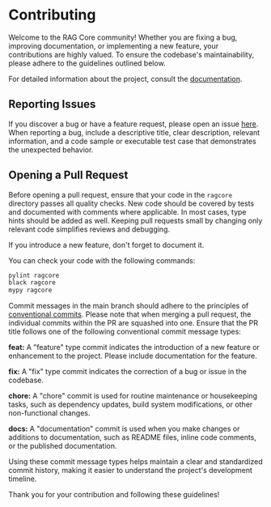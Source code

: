 # Contributing

Welcome to the RAG Core community! Whether you are fixing a bug, improving documentation, or implementing a new feature, your contributions are highly valued. To ensure the codebase's maintainability, please adhere to the guidelines outlined below.

For detailed information about the project, consult the [documentation](https://daved01.github.io/ragcore/).

## Reporting Issues

If you discover a bug or have a feature request, please open an issue [here](https://github.com/daved01/ragcore/issues). When reporting a bug, include a descriptive title, clear description, relevant information, and a code sample or executable test case that demonstrates the unexpected behavior.

## Opening a Pull Request

Before opening a pull request, ensure that your code in the `ragcore` directory passes all quality checks. New code should be covered by tests and documented with comments where applicable. In most cases, type hints should be added as well. Keeping pull requests small by changing only relevant code simplifies reviews and debugging.

If you introduce a new feature, don't forget to document it.

You can check your code with the following commands:

```bash
pylint ragcore
black ragcore
mypy ragcore
```

Commit messages in the main branch should adhere to the principles of [conventional commits](https://www.conventionalcommits.org/en/v1.0.0/). Please note that when merging a pull request, the individual commits within the PR are squashed into one. Ensure that the PR title follows one of the following conventional commit message types:

**feat:** A "feature" type commit indicates the introduction of a new feature or enhancement to the project. Please include documentation for the feature.

**fix:** A "fix" type commit indicates the correction of a bug or issue in the codebase.

**chore:** A "chore" commit is used for routine maintenance or housekeeping tasks, such as dependency updates, build system modifications, or other non-functional changes.

**docs:** A "documentation" commit is used when you make changes or additions to documentation, such as README files, inline code comments, or the published documentation.

Using these commit message types helps maintain a clear and standardized commit history, making it easier to understand the project's development timeline.

Thank you for your contribution and following these guidelines!

